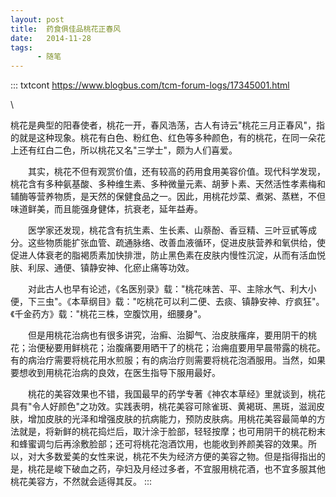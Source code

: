 ```yaml
---
layout: post
title:  药食俱佳品桃花正春风
date:   2014-11-28
tags:
      - 随笔
---
```

::: txtcont
https://www.blogbus.com/tcm-forum-logs/17345001.html

\

桃花是典型的阳春使者，桃花一开，春风浩荡，古人有诗云"桃花三月正春风"，指的就是这种现象。桃花有白色、粉红色、红色等多种颜色，有的桃花，在同一朵花上还有红白二色，所以桃花又名"三学士"，颇为人们喜爱。

　　其实，桃花不但有观赏价值，还有较高的药用食用美容价值。现代科学发现，桃花含有多种氨基酸、多种维生素、多种微量元素、胡萝卜素、天然活性孝素梅和辅酶等营养物质，是天然的保健食品之一。因此，用桃花炒菜、煮粥、蒸糕，不但味道鲜美，而且能强身健体，抗衰老，延年益寿。

　　医学家还发现，桃花含有抗生素、生长素、山萘酚、香豆精、三叶豆甙等成分。这些物质能扩张血管、疏通脉络、改善血液循环，促进皮肤营养和氧供给，使促进人体衰老的脂褐质素加快排泄，防止黑色素在皮肤内慢性沉淀，从而有活血悦肤、利尿、通便、镇静安神、化瘀止痛等功效。

　　对此古人也早有论述，《名医别录》载："桃花味苦、平、主除水气、利大小便，下三虫"。《本草纲目》载："吃桃花可以利二便、去痰、镇静安神、疗疯狂"。《千金药方》载："桃花三株，空腹饮用，细腰身"。 

　　但是用桃花治病也有很多讲究，治癣、治脚气、治皮肤瘙痒，要用阴干的桃花；治便秘要用鲜桃花；治腹痛要用晒干了的桃花；治痈疽要用早晨带露的桃花。有的病治疗需要将桃花用水煎服；有的病治疗则需要将桃花泡酒服用。当然，如果要想收到用桃花治病的良效，在医生指导下服用最好。

　　桃花的美容效果也不错，我国最早的药学专著《神农本草经》里就谈到，桃花具有"令人好颜色"之功效。实践表明，桃花美容可除雀斑、黄褐斑、黑斑，滋润皮肤，增加皮肤的光泽和增强皮肤的抗病能力，预防皮肤病。用桃花美容最简单的方法就是，将新鲜的桃花捣烂后，取汁涂于脸部，轻轻按摩；也可用阴干的桃花粉末和蜂蜜调匀后再涂敷脸部；还可将桃花泡酒饮用，也能收到养颜美容的效果。所以，对大多数爱美的女性来说，桃花不失为经济方便的美容之物。但是指得指出的是，桃花是峻下破血之药，孕妇及月经过多者，不宜服用桃花酒，也不宜多服其他桃花美容方，不然就会适得其反。
:::
